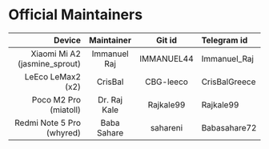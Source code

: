 # Official Maintainers

Device                         | Maintainer    | Git id      | Telegram id
------------------------------:|:-------------:|:-----------:|:-----------
Xiaomi Mi A2 (jasmine_sprout)  | Immanuel Raj  | IMMANUEL44 | Immanuel_Raj
LeEco LeMax2 (x2)              |   CrisBal     | CBG-leeco  | CrisBalGreece
Poco M2 Pro (miatoll)          |  Dr. Raj Kale | Rajkale99  | Rajkale99
Redmi Note 5 Pro (whyred)      | Baba Sahare   | sahareni   | Babasahare72
